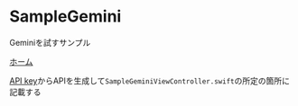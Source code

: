 # SampleGemini

Geminiを試すサンプル


[ホーム](https://makersuite.google.com/)


[API key](https://makersuite.google.com/app/apikey)からAPIを生成して`SampleGeminiViewController.swift`の所定の箇所に記載する